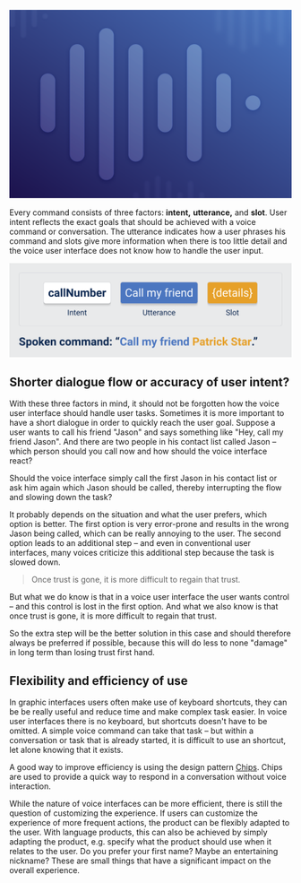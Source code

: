 ![Handling user intents](/assets/behavior/handlingUserIntents.png)

Every command consists of three factors: **intent,** **utterance,** and **slot**. User intent reflects the exact goals that should be achieved with a voice command or conversation. The utterance indicates how a user phrases his command and slots give more information when there is too little detail and the voice user interface does not know how to handle the user input.

![Structure of a command: intent, utterance and slot.](/assets/behavior/intentUtteranceSlot.png)

## Shorter dialogue flow or accuracy of user intent?

With these three factors in mind, it should not be forgotten how the voice user interface should handle user tasks. Sometimes it is more important to have a short dialogue in order to quickly reach the user goal. Suppose a user wants to call his friend "Jason" and says something like "Hey, call my friend Jason". And there are two people in his contact list called Jason – which person should you call now and how should the voice interface react?

Should the voice interface simply call the first Jason in his contact list or ask him again which Jason should be called, thereby interrupting the flow and slowing down the task?

It probably depends on the situation and what the user prefers, which option is better. The first option is very error-prone and results in the wrong Jason being called, which can be really annoying to the user. The second option leads to an additional step – and even in conventional user interfaces, many voices criticize this additional step because the task is slowed down.

> Once trust is gone, it is more difficult to regain that trust.

But what we do know is that in a voice user interface the user wants control – and this control is lost in the first option. And what we also know is that once trust is gone, it is more difficult to regain that trust.

So the extra step will be the better solution in this case and should therefore always be preferred if possible, because this will do less to none "damage" in long term than losing trust first hand. 

## Flexibility and efficiency of use

In graphic interfaces users often make use of keyboard shortcuts, they can be be really useful and reduce time and make complex task easier. In voice user interfaces there is no keyboard, but shortcuts doesn't have to be omitted. A simple voice command can take that task – but within a conversation or task that is already started, it is difficult to use an shortcut, let alone knowing that it exists.

A good way to improve efficiency is using the design pattern [Chips](/docs/design-patterns/chip/). Chips are used to provide a quick way to respond in a conversation without voice interaction.

While the nature of voice interfaces can be more efficient, there is still the question of customizing the experience. If users can customize the experience of more frequent actions, the product can be flexibly adapted to the user. With language products, this can also be achieved by simply adapting the product, e.g. specify what the product should use when it relates to the user. Do you prefer your first name? Maybe an entertaining nickname? These are small things that have a significant impact on the overall experience.



